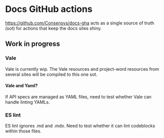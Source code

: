 # Docs GitHub actions

https://github.com/Consensys/docs-gha acts as a single source of truth (sot) for actions that keep the docs sites shiny.

## Work in progress

### Vale

Vale is currently wip. The Vale resources and project-word resources from several sites will
be compiled to this one sot.

#### Vale and Yaml?

If API specs are managed as YAML files, need to test whether Vale can handle linting YAMLs.

### ES lint

ES lint ignores .md and .mdx. Need to test whether it can lint codeblocks within those files.